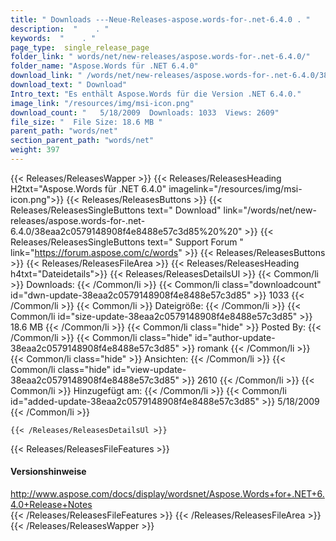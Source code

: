 ```yaml
---
title: " Downloads ---Neue-Releases-aspose.words-for-.net-6.4.0 . "
description:  "    . " 
keywords:  "    . " 
page_type:  single_release_page
folder_link: " words/net/new-releases/aspose.words-for-.net-6.4.0/"
folder_name: "Aspose.Words für .NET 6.4.0"
download_link: " /words/net/new-releases/aspose.words-for-.net-6.4.0/38eaa2c0579148908f4e8488e57c3d85"
download_text: " Download"
Intro_text: "Es enthält Aspose.Words für die Version .NET 6.4.0."
image_link: "/resources/img/msi-icon.png"
download_count: "   5/18/2009  Downloads: 1033  Views: 2609"
file_size: "  File Size: 18.6 MB "
parent_path: "words/net"
section_parent_path: "words/net"
weight: 397
---
```


{{< Releases/ReleasesWapper >}}
  {{< Releases/ReleasesHeading H2txt="Aspose.Words für .NET 6.4.0" imagelink="/resources/img/msi-icon.png">}}
  {{< Releases/ReleasesButtons >}}
    {{< Releases/ReleasesSingleButtons text=" Download" link="/words/net/new-releases/aspose.words-for-.net-6.4.0/38eaa2c0579148908f4e8488e57c3d85%20%20" >}}
    {{< Releases/ReleasesSingleButtons text=" Support Forum " link="https://forum.aspose.com/c/words" >}}
  {{< Releases/ReleasesButtons >}}
  {{< Releases/ReleasesFileArea >}}
    {{< Releases/ReleasesHeading h4txt="Dateidetails">}}
    {{< Releases/ReleasesDetailsUl >}}
            {{< Common/li >}} Downloads: {{< /Common/li >}}
      {{< Common/li class="downloadcount" id="dwn-update-38eaa2c0579148908f4e8488e57c3d85" >}} 1033 {{< /Common/li >}}
      {{< Common/li >}} Dateigröße: {{< /Common/li >}}
      {{< Common/li id="size-update-38eaa2c0579148908f4e8488e57c3d85" >}} 18.6 MB {{< /Common/li >}} 
      {{< Common/li  class="hide" >}} Posted By: {{< /Common/li >}} 
      {{< Common/li class="hide" id="author-update-38eaa2c0579148908f4e8488e57c3d85" >}} romank {{< /Common/li >}}
      {{< Common/li class="hide" >}} Ansichten: {{< /Common/li >}}
      {{< Common/li class="hide" id="view-update-38eaa2c0579148908f4e8488e57c3d85" >}} 2610 {{< /Common/li >}}
      {{< Common/li >}} Hinzugefügt am: {{< /Common/li >}}
      {{< Common/li id="added-update-38eaa2c0579148908f4e8488e57c3d85" >}} 5/18/2009 {{< /Common/li >}} 

    {{< /Releases/ReleasesDetailsUl >}}

  {{< Releases/ReleasesFileFeatures >}}
      <h4>Versionshinweise</h4><div> <a href="http://www.aspose.com/docs/display/wordsnet/Aspose.Words+for+.NET+6.4.0+Release+Notes">http://www.aspose.com/docs/display/wordsnet/Aspose.Words+for+.NET+6.4.0+Release+Notes</a></div>
  {{< /Releases/ReleasesFileFeatures >}}
 {{< /Releases/ReleasesFileArea >}}
{{< /Releases/ReleasesWapper >}}



